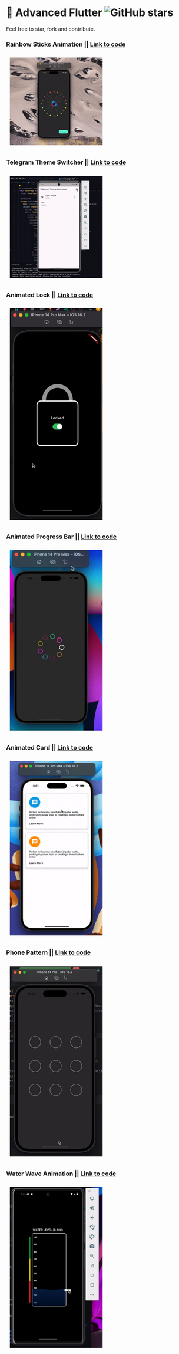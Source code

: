 # 🔐 Advanced Flutter ![GitHub stars](https://img.shields.io/github/stars/CovenantJunior/advanced_flutter?style=social)

Feel free to star, fork and contribute.

### Rainbow Sticks Animation || [Link to code](https://github.com/CovenantJunior/advanced_flutter/blob/main/lib/rainbow_sticks_page.dart)

<img src="gifs/rainbow_sticks_animation.gif" width="50%" vspace="10" hspace="10"/>

### Telegram Theme Switcher || [Link to code](telegram_theme_switcher_animation)

<img src="gifs/telegram_theme_switcher.gif" width="50%" vspace="10" hspace="10"/>

### Animated Lock || [Link to code](https://github.com/CovenantJunior/advanced_flutter/blob/main/lib/animated_lock.dart)

<img src="gifs/animated_lock.gif" width="50%" vspace="10" hspace="10"/>

### Animated Progress Bar || [Link to code](https://github.com/CovenantJunior/advanced_flutter/blob/main/lib/animated_progress_bar.dart)

<img src="gifs/progress_bar.gif" width="50%" vspace="10" hspace="10"/>

### Animated Card || [Link to code](https://github.com/CovenantJunior/advanced_flutter/blob/main/lib/animated_card.dart)

<img src="gifs/animated_card.gif" width="50%" vspace="10" hspace="10"/>

### Phone Pattern || [Link to code](https://github.com/CovenantJunior/advanced_flutter/blob/main/lib/phone_pattern.dart)

<img src="gifs/phone_pattern.gif" width="50%" vspace="10" hspace="10"/>

### Water Wave Animation || [Link to code](https://github.com/CovenantJunior/advanced_flutter/blob/main/lib/water_wave_animation/water_wave_animation_page.dart)

<img src="gifs/water_animation.gif" width="50%" vspace="10" hspace="10"/>